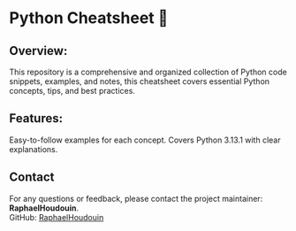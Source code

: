 # Python Cheatsheet 🐍

## Overview:
This repository is a comprehensive and organized collection of Python code snippets, examples, and notes, this cheatsheet covers essential Python concepts, tips, and best practices.

## Features:
Easy-to-follow examples for each concept.
Covers Python 3.13.1 with clear explanations.

## Contact

For any questions or feedback, please contact the project maintainer: **RaphaelHoudouin**.  
GitHub: [RaphaelHoudouin](https://github.com/RaphaelHoudouin)
